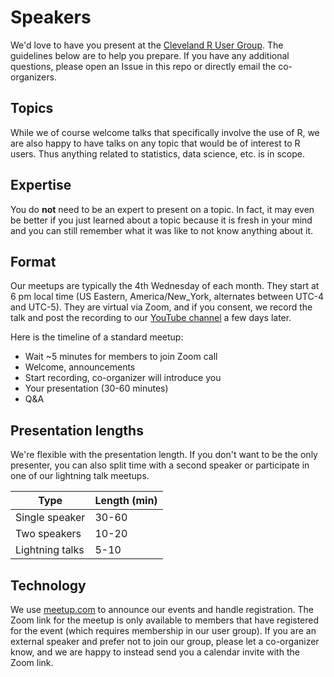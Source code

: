 # Speakers

We'd love to have you present at the [Cleveland R User Group][meetup]. The
guidelines below are to help you prepare. If you have any additional questions,
please open an Issue in this repo or directly email the co-organizers.

[meetup]: https://www.meetup.com/Cleveland-UseR-Group

## Topics

While we of course welcome talks that specifically involve the use of R, we are
also happy to have talks on any topic that would be of interest to R users. Thus
anything related to statistics, data science, etc. is in scope.

## Expertise

You do **not** need to be an expert to present on a topic. In fact, it may even
be better if you just learned about a topic because it is fresh in your mind and
you can still remember what it was like to not know anything about it.

## Format

Our meetups are typically the 4th Wednesday of each month. They start at 6 pm
local time (US Eastern, America/New_York, alternates between UTC-4 and UTC-5).
They are virtual via Zoom, and if you consent, we record the talk and post the
recording to our [YouTube channel][youtube] a few days later.

[youtube]: https://www.youtube.com/@clevelandrusergroup

Here is the timeline of a standard meetup:

* Wait ~5 minutes for members to join Zoom call
* Welcome, announcements
* Start recording, co-organizer will introduce you
* Your presentation (30-60 minutes)
* Q&A

## Presentation lengths

We're flexible with the presentation length. If you don't want to be the only
presenter, you can also split time with a second speaker or participate in one
of our lightning talk meetups.

Type            | Length (min)
--------------- | ------------
Single speaker  | 30-60
Two speakers    | 10-20
Lightning talks | 5-10

## Technology

We use [meetup.com][meetup] to announce our events and handle registration. The
Zoom link for the meetup is only available to members that have registered for
the event (which requires membership in our user group). If you are an external
speaker and prefer not to join our group, please let a co-organizer know, and we
are happy to instead send you a calendar invite with the Zoom link.
